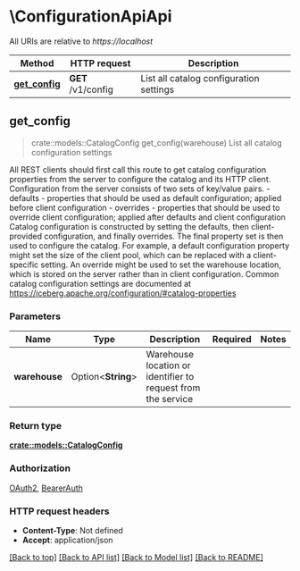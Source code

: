 # \ConfigurationApiApi

All URIs are relative to *https://localhost*

Method | HTTP request | Description
------------- | ------------- | -------------
[**get_config**](ConfigurationApiApi.md#get_config) | **GET** /v1/config | List all catalog configuration settings



## get_config

> crate::models::CatalogConfig get_config(warehouse)
List all catalog configuration settings

 All REST clients should first call this route to get catalog configuration properties from the server to configure the catalog and its HTTP client. Configuration from the server consists of two sets of key/value pairs. - defaults -  properties that should be used as default configuration; applied before client configuration - overrides - properties that should be used to override client configuration; applied after defaults and client configuration  Catalog configuration is constructed by setting the defaults, then client- provided configuration, and finally overrides. The final property set is then used to configure the catalog.  For example, a default configuration property might set the size of the client pool, which can be replaced with a client-specific setting. An override might be used to set the warehouse location, which is stored on the server rather than in client configuration.  Common catalog configuration settings are documented at https://iceberg.apache.org/configuration/#catalog-properties 

### Parameters


Name | Type | Description  | Required | Notes
------------- | ------------- | ------------- | ------------- | -------------
**warehouse** | Option<**String**> | Warehouse location or identifier to request from the service |  |

### Return type

[**crate::models::CatalogConfig**](CatalogConfig.md)

### Authorization

[OAuth2](../README.md#OAuth2), [BearerAuth](../README.md#BearerAuth)

### HTTP request headers

- **Content-Type**: Not defined
- **Accept**: application/json

[[Back to top]](#) [[Back to API list]](../README.md#documentation-for-api-endpoints) [[Back to Model list]](../README.md#documentation-for-models) [[Back to README]](../README.md)

